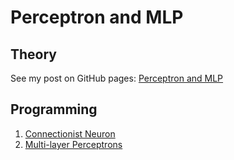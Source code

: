 # Perceptron and MLP
## Theory
See my post on GitHub pages: [Perceptron and MLP](http://liuzhiwei.me/Perceptron_and_MLP)
## Programming
1. [Connectionist Neuron](https://github.com/sulxxy/ML_Algorithms/tree/master/MLP/Perceptron_And_MLP2.ipynb)
2. [Multi-layer Perceptrons](https://github.com/sulxxy/ML_Algorithms/tree/master/MLP/Perceptron_And_MLP2.ipynb)



